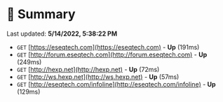 # 📖 Summary
Last updated: **5/14/2022, 5:38:22 PM**

- `GET` [https://eseqtech.com](https://eseqtech.com) - **Up** (191ms)
- `GET` [http://forum.eseqtech.com](http://forum.eseqtech.com) - **Up** (249ms)
- `GET` [http://hexp.net](http://hexp.net) - **Up** (72ms)
- `GET` [http://ws.hexp.net](http://ws.hexp.net) - **Up** (57ms)
- `GET` [http://eseqtech.com/infoline](http://eseqtech.com/infoline) - **Up** (129ms)
